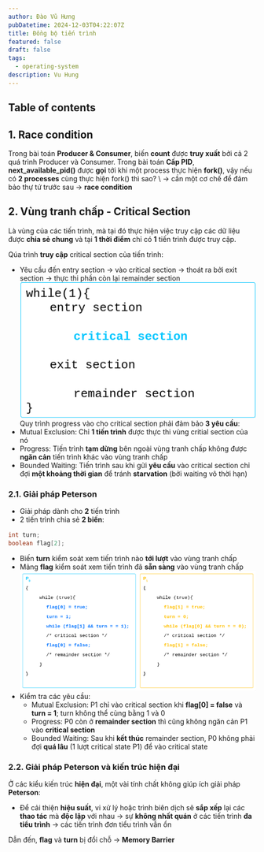 ```yaml
---
author: Đào Vũ Hưng
pubDatetime: 2024-12-03T04:22:07Z
title: Đồng bộ tiến trình
featured: false
draft: false
tags:
  - operating-system
description: Vu Hung
---
```

## Table of contents
## 1. Race condition
Trong bài toán **Producer & Consumer**, biến **count** được **truy xuất** bởi cả 2 quá trình Producer và Consumer. Trong bài toán **Cấp PID**, **next_available_pid()** được **gọi** tới khi một process thực hiện **fork()**, vậy nếu có **2 processes** cùng thực hiện fork() thì sao? \ 
-> cần một cơ chế để đảm bảo thự tứ trước sau -> **race condition**
## 2. Vùng tranh chấp - Critical Section
Là vùng của các tiến trình, mà tại đó thực hiện việc truy cập các dữ liệu được **chia sẻ chung** và tại **1 thời điểm** chỉ có **1** tiến trình được truy cập.

Qúa trình **truy cập** critical section của tiến trình: 
- Yêu cầu đến entry section -> vào critical section -> thoát ra bởi exit section -> thực thi phần còn lại remainder section
![image](../../assets/images/2024-12-03_14-17-15.png)
Quy trình progress vào cho critical section phải đảm bảo **3 yêu cầu**:
- Mutual Exclusion: Chỉ **1 tiến trình** được thực thi vùng critial section của nó
- Progress: Tiến trình **tạm dừng** bên ngoài vùng tranh chấp không được **ngăn cản** tiến trình khác vào vùng tranh chấp
- Bounded Waiting: Tiến trình sau khi gửi **yêu cầu** vào critical section chỉ đợi **một khoảng thời gian** để tránh **starvation** (bởi waiting vô thời hạn)
### 2.1. Giải pháp Peterson
- Giải pháp dành cho **2** tiến trình
- 2 tiến trình chia sẻ **2 biến**:
```java
int turn;
boolean flag[2];
```
- Biến **turn** kiểm soát xem tiến trình nào **tới lượt** vào vùng tranh chấp 
- Mảng **flag** kiểm soát xem tiến trình đã **sẵn sàng** vào vùng tranh chấp
![image](../../assets/images/2024-12-03_22-28-54.png)
- Kiểm tra các yêu cầu:
	- Mutual Exclusion: P1 chỉ vào critical section khi **flag[0] = false** và **turn = 1**; turn không thể cùng bằng 1 và 0
	- Progress: P0 còn ở **remainder section** thì cũng không ngăn cản P1 vào **critical section**
	- Bounded Waiting: Sau khi **kết thúc** remainder section, P0 không phải đợi **quá lâu** (1 lượt critical state P1) để vào critical state
### 2.2. Giải pháp Peterson và kiến trúc hiện đại
Ở các kiểu kiến trúc **hiện đại**, một vài tính chất không giúp ích giải pháp **Peterson**: 
- Để cải thiện **hiệu suất**, vi xử lý hoặc trình biên dịch sẽ **sắp xếp** lại các **thao tác** mà **độc lập** với nhau -> sự **không nhất quán** ở các tiến trình **đa tiểu trình** -> các tiến trình đơn tiểu trình vẫn ổn

Dẫn đến, **flag** và **turn** bị đổi chỗ -> **Memory Barrier**
